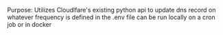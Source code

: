 
Purpose:
Utilizes Cloudlfare's existing python api to update dns record on whatever frequency is defined in the .env file
can be run locally on a cron job or in docker
